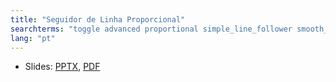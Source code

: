 ```yaml
---
title: "Seguidor de Linha Proporcional"
searchterms: "toggle advanced proportional simple_line_follower smooth_line_follower three_stage_line_follower 3_stage_line_follower proportional_line_follower light_sensor moving color colour colour_sensor linefollower line_follower line seguidor_de_linha_proporcional"
lang: "pt"
---
```

 <ul>
 <li class="ng-binding">Slides:
 <a href="translations/pt-br/advanced/LineFollower.pptx">PPTX</a>,
 <a href="translations/pt-br/advanced/LineFollower.pdf">PDF</a>
 </li>
 </ul>
